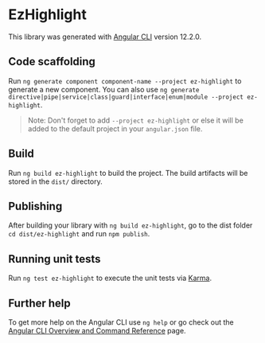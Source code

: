 # EzHighlight

This library was generated with [Angular CLI](https://github.com/angular/angular-cli) version 12.2.0.

## Code scaffolding

Run `ng generate component component-name --project ez-highlight` to generate a new component. You can also use `ng generate directive|pipe|service|class|guard|interface|enum|module --project ez-highlight`.
> Note: Don't forget to add `--project ez-highlight` or else it will be added to the default project in your `angular.json` file. 

## Build

Run `ng build ez-highlight` to build the project. The build artifacts will be stored in the `dist/` directory.

## Publishing

After building your library with `ng build ez-highlight`, go to the dist folder `cd dist/ez-highlight` and run `npm publish`.

## Running unit tests

Run `ng test ez-highlight` to execute the unit tests via [Karma](https://karma-runner.github.io).

## Further help

To get more help on the Angular CLI use `ng help` or go check out the [Angular CLI Overview and Command Reference](https://angular.io/cli) page.
